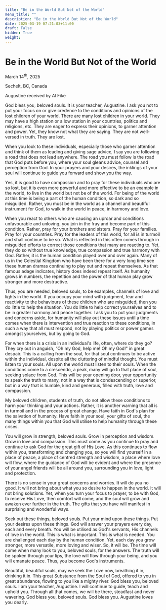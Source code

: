 ```yaml
---
title: "Be in the World But Not of the World"
menu_title: ""
description: "Be in the World But Not of the World"
date: 2025-03-19 07:21:03+11:00
draft: False
hidden: True
weight:
---
```

# Be in the World But Not of the World

March 14<sup>th</sup>, 2025

Sechelt, BC, Canada

Augustine received by Al Fike

God bless you, beloved souls. It is your teacher, Augustine. I ask you not to put your focus on or give credence to the conditions and opinions of the lost children of your world. There are many lost children in your world. They may have a high station or a low station in your countries, politics and religions, etc. They are eager to express their opinions, to garner attention and power. Yet, they know not what they are saying. They are not well-versed in truth. They are lost.

When you look to these individuals, especially those who garner attention and think of them as leading and giving sage advice, I say you are following a road that does not lead anywhere. The road you must follow is the road that God puts before you, where your soul gleans advice, counsel and perception from God. In your prayers and your desires, the inklings of your soul will continue to guide you forward and show you the way.

Yes, it is good to have compassion and to pray for these individuals who are so lost, but it is even more powerful and more effective to be an example in the world, to live in the world but not be of the world. For being of the world at this time is being a part of the human condition, so dark and so misguided. Rather, you must be in the world as a channel and beautiful instrument for God, to walk in the world in peace, in harmony and love.

When you react to others who are causing an uproar and conditions unfavourable and unloving, you join in the fray and become part of this condition. Rather, pray for your brothers and sisters. Pray for your families. Pray for your countries. Pray for the leaders of this world, for all is in turmoil and shall continue to be so. What is reflected in this often comes through in misguided efforts to correct those conditions that many are reacting to. Yet, they do so without true knowledge, true compassion and true harmony with God. Rather, it is the human condition played over and over again. Many of us in the Celestial Kingdom who have been there for a very long time see these human dramas continuing to play out and repeat themselves. As that famous adage indicates, history does indeed repeat itself. As humanity grows in numbers, the repetition and the power of that human play grow stronger and more destructive.

Thus, you are needed, beloved souls, to be examples, channels of love and lights in the world. If you occupy your mind with judgment, fear and reactivity to the behaviours of these children who are misguided, then you do little to help the situation. You do little to help correct yourselves and to be in greater harmony and peace together. I ask you to put your judgments and concerns aside, for humanity will play out these issues until a time comes when there is intervention and true reaction to these conditions, in such a way that all must respond, not by playing politics or power games amongst yourselves, but by going to God.

For when there is a crisis in an individual's life, often, where do they go? They cry out in anguish, “Oh my God, help me! Oh my God!" in great despair. This is a calling from the soul, for that soul continues to be active within the individual, despite all the cluttering of mindful thought. You must listen to your souls. All upon the world must listen to their souls. When the conditions come to a crescendo, a peak, many will go to that place of soul, seeking solace from God. This will be your opening door, your opportunity to speak the truth to many, not in a way that is condescending or superior, but in a way that is humble, kind and generous, filled with truth, love and compassion.

My beloved children, students of truth, do not allow these conditions to harm your thinking and your actions. Rather, it is another warning that all is in turmoil and in the process of great change. Have faith in God's plan for the salvation of humanity. Have faith in your soul, your gifts of soul, the many things within you that God will utilise to help humanity through these crises.

You will grow in strength, beloved souls. Grow in perception and wisdom. Grow in love and compassion. This must come as you continue to pray and continue to ask God for the great gift of His Love. As this continues to flow within you, transforming and changing you, so you will find yourself in a place of peace, a place of centred strength and wisdom, a place where love will flow, where the guidance of God will be evident and where the presence of your angel friends will be all around you, surrounding you in love, light and protection.

There is no sense in your great concerns and worries. It will do you no good. It will not bring about what you so desire to happen in the world. It will not bring solutions. Yet, when you turn your focus to prayer, to be with God, to receive His Love, then comfort will come, and the soul will grow and awaken ever further in the truth. The gifts that you have will manifest in surprising and wonderful ways.

Seek out these things, beloved souls. Put your mind upon these things. Put your desires upon these things. God will answer your prayers every day, each and every breath. You will be utilised as God's servants, His channels of love in the world. This is what is important. This is what is needed. You are challenged each day by the human condition. Yet, each day you grow stronger, more versatile, more loving and wiser. So, it will be. The time will come when many look to you, beloved souls, for the answers. The truth will be spoken through your lips, the love will flow through your being, and you will emanate peace. Thus, you become God's instruments.

Beautiful, beautiful souls, may we seek the Love now, breathing it in, drinking it in. This great Substance from the Soul of God, offered to you in great abundance, flowing to you like a mighty river. God bless you, beloved souls. I am your teacher, Augustine. I will continue to guide, teach and uphold you. Through all that comes, we will be there, steadfast and never wavering. God bless you, beloved souls. God bless you. Augustine loves you dearly.

